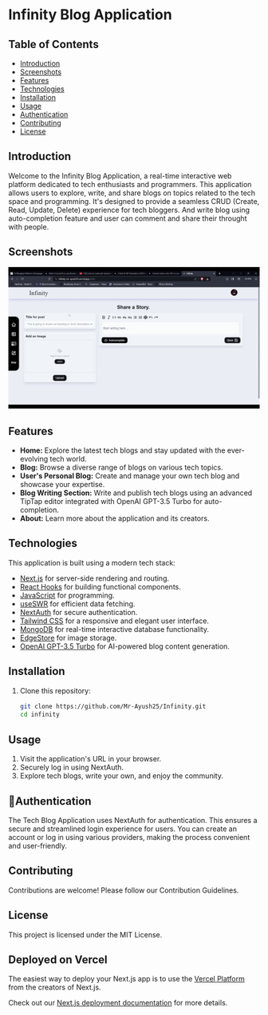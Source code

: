 # Infinity Blog Application

## Table of Contents

- [Introduction](#introduction)
- [Screenshots](#screenshots)
- [Features](#features)
- [Technologies](#technologies)
- [Installation](#installation)
- [Usage](#usage)
- [Authentication](#authentication)
- [Contributing](#contributing)
- [License](#license)

## Introduction

Welcome to the Infinity Blog Application, a real-time interactive web platform dedicated to tech enthusiasts and programmers. This application allows users to explore, write, and share blogs on topics related to the tech space and programming. It's designed to provide a seamless CRUD (Create, Read, Update, Delete) experience for tech bloggers. And write blog using auto-completion feature and user can comment and share their throught with people.

## Screenshots

![Editor Demo](public/Infini.gif)

## Features

- **Home:** Explore the latest tech blogs and stay updated with the ever-evolving tech world.
- **Blog:** Browse a diverse range of blogs on various tech topics.
- **User's Personal Blog:** Create and manage your own tech blog and showcase your expertise.
- **Blog Writing Section:** Write and publish tech blogs using an advanced TipTap editor integrated with OpenAI GPT-3.5 Turbo for auto-completion.
- **About:** Learn more about the application and its creators.

## Technologies

This application is built using a modern tech stack:

- [Next.js](https://nextjs.org/docs) for server-side rendering and routing.
- [React Hooks](https://reactjs.org/docs/hooks-intro.html) for building functional components.
- [JavaScript](https://developer.mozilla.org/en-US/docs/Web/JavaScript) for programming.
- [useSWR](https://swr.vercel.app/) for efficient data fetching.
- [NextAuth](https://next-auth.js.org/) for secure authentication.
- [Tailwind CSS](https://tailwindcss.com/) for a responsive and elegant user interface.
- [MongoDB](https://www.mongodb.com/) for real-time interactive database functionality.
- [EdgeStore](https://edgestore.dev/) for image storage.
- [OpenAI GPT-3.5 Turbo](https://openai.com/) for AI-powered blog content generation.

## Installation

1. Clone this repository:
   ```bash
   git clone https://github.com/Mr-Ayush25/Infinity.git
   cd infinity
   ```

## Usage

1. Visit the application's URL in your browser.
2. Securely log in using NextAuth.
3. Explore tech blogs, write your own, and enjoy the community.

## 🔐Authentication

The Tech Blog Application uses NextAuth for authentication. This ensures a secure and streamlined login experience for users. You can create an account or log in using various providers, making the process convenient and user-friendly.

## Contributing

Contributions are welcome! Please follow our Contribution Guidelines.

## License

This project is licensed under the MIT License.

## Deployed on Vercel

The easiest way to deploy your Next.js app is to use the [Vercel Platform](https://vercel.com/new?utm_medium=default-template&filter=next.js&utm_source=create-next-app&utm_campaign=create-next-app-readme) from the creators of Next.js.

Check out our [Next.js deployment documentation](https://nextjs.org/docs/deployment) for more details.
